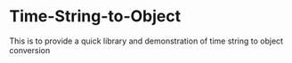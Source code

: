 # Time-String-to-Object
This is to provide a quick library and demonstration of time string to object conversion
